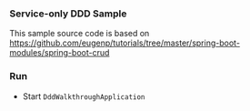 ### Service-only DDD Sample

This sample source code is based on
https://github.com/eugenp/tutorials/tree/master/spring-boot-modules/spring-boot-crud

### Run

* Start `DddWalkthroughApplication`
